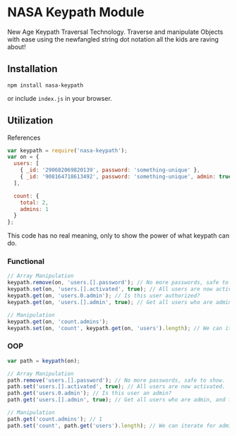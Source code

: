 # NASA Keypath Module

New Age Keypath Traversal Technology. Traverse and manipulate Objects with ease using the newfangled string dot notation all the kids are raving about!

## Installation

```
npm install nasa-keypath
```

or include `index.js` in your browser.

## Utilization

References

```js
var keypath = require('nasa-keypath');
var on = {
  users: [
    { _id: '290682069820139', password: 'something-unique' },
    { _id: '908164718613492', password: 'something-unique', admin: true }
  ],

  count: {
    total: 2,
    admins: 1
  }
};
```
This code has no real meaning, only to show the power of what keypath can do.

### Functional


```js
// Array Manipulation
keypath.remove(on, 'users.[].password'); // No more passwords, safe to show.
keypath.set(on, 'users.[].activated', true); // All users are now activated.
keypath.get(on, 'users.0.admin'); // Is this user authorized?
keypath.get(on, 'users.[].admin', true); // Get all users who are admin, and full object.

// Manipulation
keypath.get(on, 'count.admins');
keypath.set(on, 'count', keypath.get(on, 'users').length); // We can iterate for admins.
```

### OOP

```js
var path = keypath(on);

// Array Manipulation
path.remove('users.[].password'); // No more passwords, safe to show.
path.set('users.[].activated', true); // All users are now activated.
path.get('users.0.admin'); // Is this user an admin?
path.get('users.[].admin', true); // Get all users who are admin, and full object.

// Manipulation
path.get('count.admins'); // 1
path.set('count', path.get('users').length); // We can iterate for admins.
```
